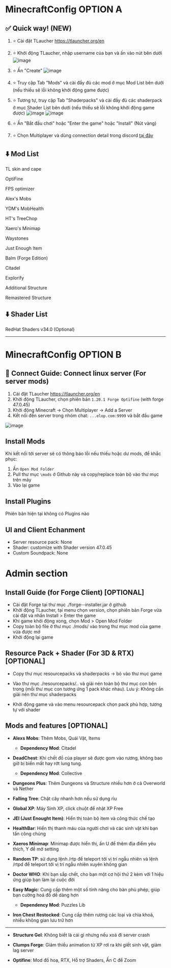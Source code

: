 # MinecraftConfig OPTION A
## ✅ Quick way! (NEW)
1. ⭐ Cài đặt TLaucher https://tlauncher.org/en
2. ⭐ Khởi động TLaucher, nhập username của bạn và ấn vào nút bên dưới
![image](https://github.com/ductin-dev/MinecraftConfig/assets/59552083/e95829b7-c7db-461a-80da-5e1d6ccff98c)

3. ⭐ Ấn "Create"
![image](https://github.com/ductin-dev/MinecraftConfig/assets/59552083/d7ea21cb-0473-4e83-8648-29946f0e5b4a)

4. ⭐ Truy cập Tab "Mods" và cài đầy đủ các mod ở mục Mod List bên dưới (nếu thiếu sẽ lỗi không khởi động game được)
5. ⭐ Tương tự, truy cập Tab "Shaderpacks" và cài đầy đủ các shaderpack ở mục Shader List bên dưới (nếu thiếu sẽ lỗi không khởi động game được)
![image](https://github.com/ductin-dev/MinecraftConfig/assets/59552083/d16c1a96-b142-4f1a-8222-50cb9b048cbf)
![image](https://github.com/ductin-dev/MinecraftConfig/assets/59552083/af402887-3e65-447c-87dc-7054b46a3f34)

6. ⭐ Ấn "Bắt đầu chơi" hoặc "Enter the game" hoặc "Install" (Nút vàng)
7. ⭐ Chọn Multiplayer và dùng connection detail trong discord [tại đây](https://discord.com/channels/1083571413216141413/1090331160367878214/1259540240406941859)

## ⬇️ Mod List
TL skin and cape

OptiFine

FPS optimizer

Alex's Mobs

YDM's MobHealth

HT's TreeChop

Xaero's Minimap

Waystones

Just Enough Item

Balm (Forge Edition)

Citadel

Explorify

Additional Structure

Remastered Structure


## ⬇️ Shader List
RedHat Shaders v34.0 (Optional)


---
# MinecraftConfig OPTION B
## 🔑 Connect Guide: Connect linux server (For server mods)
1. Cài đặt TLaucher https://tlauncher.org/en
2. Khởi động TLaucher, chọn phiên bản ```1.20.1 Forge Optifine``` (with forge 47.0.45)
3. Khởi động Minecraft -> Chọn Multiplayer -> Add a Server
4. Kết nối đến server trong nhóm chat: ```...elop.com:9999``` và bắt đầu game

![image](https://github.com/ductin-dev/MinecraftConfig/assets/59552083/9ac7cf5f-e5d1-4644-bd6c-51310b4a9346)

## Install Mods
Khi kết nối tới server sẽ có thông báo lỗi nếu thiếu hoặc dư mods, để khắc phục:
1. Ấn ```Open Mod Folder```
2. Pull thư mục ```\mods``` ở Github này và copy/replace toàn bộ vào thư mục trên máy
3. Vào lại game

## Install Plugins
Phiên bản hiện tại không có Plugins nào

## UI and Client Echanment
- Server resource pack: None
- Shader: customize with Shader version 47.0.45
- Custom Soundpack: None

# Admin section
## Install Guide (for Forge Client) [OPTIONAL]
- Cài đặt Forge tại thư mục ./forge-<version>-installer.jar ở github
- Khởi động TLaucher, tại menu chọn version, chọn phiên bản Forge vừa cài đặt và nhấn Install > Enter the game
- Khi game khởi động xong, chọn Mod > Open Mod Folder
- Copy toàn bộ file ở thư mục ./mods/ vào trong thư mục mod của game vừa được mở
- Khởi động lại game
  
## Resource Pack + Shader (For 3D & RTX) [OPTIONAL]
- Copy thư mục resourcepacks và shaderpacks -> bỏ vào thư mục game

- Vào thư mục ./resourcepacks/.. và giải nén toàn bộ thư mục con bên trong (mỗi thư mục con tương ứng 1 pack khác nhau). Lưu ý: Không cần giải nén thư mục shaderpacks

- Khởi động game và vào menu resourcepack chọn pack phù hợp, tương tự với shader

## Mods and features [OPTIONAL]
- **Alexs Mobs**: Thêm Mobs, Quái Vật, Items
  + **Dependency Mod**: Citadel
  
- **DeadChest**: Khi chết đồ của player sẽ được gom vào rương, không bao giờ bị biến mất hay rớt lung tung.
  + **Dependency Mod**: Collective
  
- **Dungeons Plus**: Thêm Dungeons và Structure nhiều hơn ở cả Overworld và Nether
  
- **Falling Tree**: Chặt cây nhanh hơn nếu sử dụng rìu
  
- **Global XP**: Máy Sinh XP, click chuột để nhật XP Free
 
- **JEI (Just Enought Item)**: Hiển thị toàn bộ item và công thức chế tạo
  
- **HealthBar**: Hiển thị thanh máu của người chơi và các sinh vật khi bạn tấn công chúng

- **Xaeros Minimap**: Minimap được hiển thị, ấn U để thêm địa điểm yêu thích, Y để mở setting

- **Random TP**: sử dụng lệnh /rtp để teleport tới vị trí ngẫu nhiên và lệnh /rtpd để teleport tới vị trí ngẫu nhiên xuyên không gian
  
- **Doctor WHO**: Khi bạn sắp chết, cho bạn một cơ hội thứ 2 kèm với 1 hiệu ứng giúp bạn làm lại cuộc đời
  
- **Easy Magic**: Cung cấp thêm một số tính năng cho bàn phù phép, giúp bạn cường hoá đồ dế dàng hơn
  + **Dependency Mod**: Puzzles Lib
  
- **Iron Chest Restocked**: Cung cấp thêm rương các loại và chìa khoá, nhiều không gian lưu trữ hơn
_____________________________________________________________________________________
  
- **Structure Gel**: Không biết là cái gì nhưng nếu xoá đi server crash

- **Clumps Forge**: Giảm thiểu animation từ XP rơi ra khi giết sinh vật, giảm lag server
  
- **Optifine**: Mod đồ hoạ, RTX, Hỗ trợ Shaders, Ấn C để Zoom
